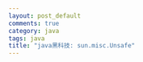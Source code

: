 ```yaml
---
layout: post_default
comments: true
category: java
tags: java
title: "java黑科技: sun.misc.Unsafe"
---
```


